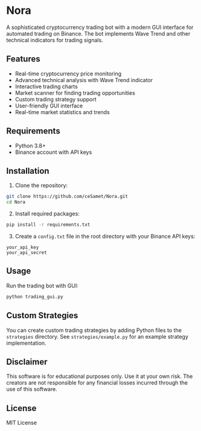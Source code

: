 # Nora

A sophisticated cryptocurrency trading bot with a modern GUI interface for automated trading on Binance. The bot implements Wave Trend and other technical indicators for trading signals.

## Features

- Real-time cryptocurrency price monitoring
- Advanced technical analysis with Wave Trend indicator
- Interactive trading charts
- Market scanner for finding trading opportunities
- Custom trading strategy support
- User-friendly GUI interface
- Real-time market statistics and trends

## Requirements

- Python 3.8+
- Binance account with API keys

## Installation

1. Clone the repository:
```bash
git clone https://github.com/ceSamet/Nora.git
cd Nora
```

2. Install required packages:
```bash
pip install -r requirements.txt
```

3. Create a `config.txt` file in the root directory with your Binance API keys:
```
your_api_key
your_api_secret
```

## Usage

Run the trading bot with GUI:
```bash
python trading_gui.py
```

## Custom Strategies

You can create custom trading strategies by adding Python files to the `strategies` directory. See `strategies/example.py` for an example strategy implementation.

## Disclaimer

This software is for educational purposes only. Use it at your own risk. The creators are not responsible for any financial losses incurred through the use of this software.

## License

MIT License 
